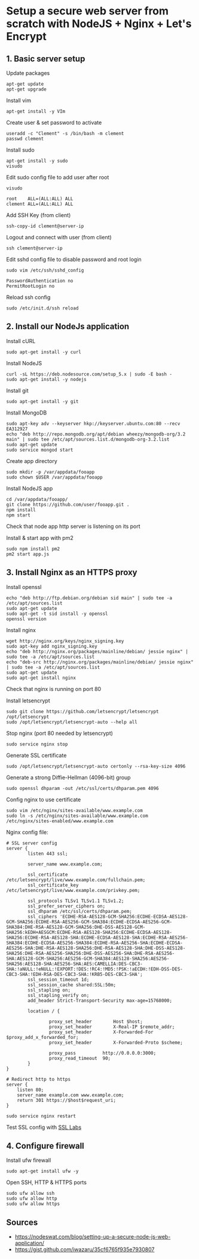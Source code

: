 # Setup a secure web server from scratch with NodeJS + Nginx + Let's Encrypt

## 1. Basic server setup

Update packages

```
apt-get update
apt-get upgrade
```

Install vim

```
apt-get install -y VIm
```

Create user & set password to activate

```
useradd -c "Clement" -s /bin/bash -m clement
passwd clement
```

Install sudo

```
apt-get install -y sudo
visudo
```

Edit sudo config file to add user after root 

```
visudo
```

```
root    ALL=(ALL:ALL) ALL
clement ALL=(ALL:ALL) ALL
```

Add SSH Key (from client)

```
ssh-copy-id clement@server-ip
```

Logout and connect with user (from client)

```
ssh clement@server-ip
```

Edit sshd config file to disable password and root login

```
sudo vim /etc/ssh/sshd_config
```

```
PasswordAuthentication no
PermitRootLogin no
```

Reload ssh config

```
sudo /etc/init.d/ssh reload
```

## 2. Install our NodeJs application

Install cURL

```
sudo apt-get install -y curl
```

Install NodeJS

```
curl -sL https://deb.nodesource.com/setup_5.x | sudo -E bash -
sudo apt-get install -y nodejs
```

Install git

```
sudo apt-get install -y git 
```

Install MongoDB

```
sudo apt-key adv --keyserver hkp://keyserver.ubuntu.com:80 --recv EA312927
echo "deb http://repo.mongodb.org/apt/debian wheezy/mongodb-org/3.2 main" | sudo tee /etc/apt/sources.list.d/mongodb-org-3.2.list
sudo apt-get update
sudo service mongod start
```

Create app directory

```
sudo mkdir -p /var/appdata/fooapp
sudo chown $USER /var/appdata/fooapp
```

Install NodeJS app

```
cd /var/appdata/fooapp/
git clone https://github.com/user/fooapp.git .
npm install
npm start
```

Check that node app http server is listening on its port

Install & start app with pm2

```
sudo npm install pm2
pm2 start app.js
```

## 3. Install Nginx as an HTTPS proxy

Install openssl

```
echo "deb http://ftp.debian.org/debian sid main" | sudo tee -a /etc/apt/sources.list
sudo apt-get update
sudo apt-get -t sid install -y openssl
openssl version
```

Install nginx

```
wget http://nginx.org/keys/nginx_signing.key
sudo apt-key add nginx_signing.key
echo "deb http://nginx.org/packages/mainline/debian/ jessie nginx" | sudo tee -a /etc/apt/sources.list
echo "deb-src http://nginx.org/packages/mainline/debian/ jessie nginx" | sudo tee -a /etc/apt/sources.list
sudo apt-get update
sudo apt-get install nginx
```

Check that nginx is running on port 80

Install letsencrypt

```
sudo git clone https://github.com/letsencrypt/letsencrypt /opt/letsencrypt
sudo /opt/letsencrypt/letsencrypt-auto --help all
```

Stop nginx (port 80 needed by letsencrypt)

```
sudo service nginx stop
```

Generate SSL certificate

```
sudo /opt/letsencrypt/letsencrypt-auto certonly --rsa-key-size 4096
```

Generate a strong Diffie-Hellman (4096-bit) group

```
sudo openssl dhparam -out /etc/ssl/certs/dhparam.pem 4096
```

Config nginx to use certificate

```
sudo vim /etc/nginx/sites-available/www.example.com
sudo ln -s /etc/nginx/sites-available/www.example.com /etc/nginx/sites-enabled/www.example.com
```

Nginx config file:

```
# SSL server config
server {
        listen 443 ssl;

        server_name www.example.com;

        ssl_certificate /etc/letsencrypt/live/www.example.com/fullchain.pem;
        ssl_certificate_key /etc/letsencrypt/live/www.example.com/privkey.pem;
        
        ssl_protocols TLSv1 TLSv1.1 TLSv1.2;
        ssl_prefer_server_ciphers on;
        ssl_dhparam /etc/ssl/certs/dhparam.pem;
        ssl_ciphers 'ECDHE-RSA-AES128-GCM-SHA256:ECDHE-ECDSA-AES128-GCM-SHA256:ECDHE-RSA-AES256-GCM-SHA384:ECDHE-ECDSA-AES256-GCM-SHA384:DHE-RSA-AES128-GCM-SHA256:DHE-DSS-AES128-GCM-SHA256:kEDH+AESGCM:ECDHE-RSA-AES128-SHA256:ECDHE-ECDSA-AES128-SHA256:ECDHE-RSA-AES128-SHA:ECDHE-ECDSA-AES128-SHA:ECDHE-RSA-AES256-SHA384:ECDHE-ECDSA-AES256-SHA384:ECDHE-RSA-AES256-SHA:ECDHE-ECDSA-AES256-SHA:DHE-RSA-AES128-SHA256:DHE-RSA-AES128-SHA:DHE-DSS-AES128-SHA256:DHE-RSA-AES256-SHA256:DHE-DSS-AES256-SHA:DHE-RSA-AES256-SHA:AES128-GCM-SHA256:AES256-GCM-SHA384:AES128-SHA256:AES256-SHA256:AES128-SHA:AES256-SHA:AES:CAMELLIA:DES-CBC3-SHA:!aNULL:!eNULL:!EXPORT:!DES:!RC4:!MD5:!PSK:!aECDH:!EDH-DSS-DES-CBC3-SHA:!EDH-RSA-DES-CBC3-SHA:!KRB5-DES-CBC3-SHA';
        ssl_session_timeout 1d;
        ssl_session_cache shared:SSL:50m;
        ssl_stapling on;
        ssl_stapling_verify on;
        add_header Strict-Transport-Security max-age=15768000;
        
        location / {

                proxy_set_header        Host $host;
                proxy_set_header        X-Real-IP $remote_addr;
                proxy_set_header        X-Forwarded-For $proxy_add_x_forwarded_for;
                proxy_set_header        X-Forwarded-Proto $scheme;

                proxy_pass          http://0.0.0.0:3000;
                proxy_read_timeout  90;
        }
}

# Redirect http to https
server {
    listen 80;
    server_name example.com www.example.com;
    return 301 https://$host$request_uri;
}
```

```
sudo service nginx restart
```

Test SSL config with [SSL Labs](https://www.ssllabs.com/ssltest/)

## 4. Configure firewall

Install ufw firewall

```
sudo apt-get install ufw -y
```

Open SSH, HTTP & HTTPS ports

```
sudo ufw allow ssh
sudo ufw allow http
sudo ufw allow https
```

## Sources
* https://nodeswat.com/blog/setting-up-a-secure-node-js-web-application/
* https://gist.github.com/iwazaru/35cf6765f935e7930807
